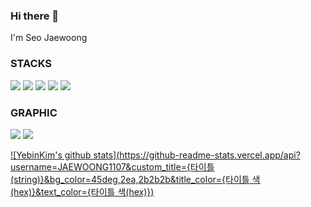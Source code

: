 ### Hi there 👋
<p>I'm Seo Jaewoong</p>

### STACKS
<a href="#"><img src="https://img.shields.io/badge/html5-E34F26?style=for-the-badge&logo=html5&logoColor=ffffff"/></a>
<a href="#"><img src="https://img.shields.io/badge/css3-1572B6?style=for-the-badge&logo=css3&logoColor=ffffff"/></a>
<a href="#"><img src="https://img.shields.io/badge/javascript-F7DF1E?style=for-the-badge&logo=javascript&logoColor=000"/></a>
<a href="#"><img src="https://img.shields.io/badge/jquery-0769AD?style=for-the-badge&logo=jquery&logoColor=ffffff"/></a>
<a href="#"><img src="https://img.shields.io/badge/react-61DAFB?style=for-the-badge&logo=react&logoColor=333"/></a>

### GRAPHIC
<a href="#"><img src="https://img.shields.io/badge/Photoshop-31A8FF?style=for-the-badge&logo=adobephotoshop&logoColor=fff"/></a>
<a href="#"><img src="https://img.shields.io/badge/Illustrator-FF9A00?style=for-the-badge&logo=adobeillustrator&logoColor=fff"/></a>

[![YebinKim's github stats](https://github-readme-stats.vercel.app/api?username=JAEWOONG1107&custom_title={타이틀(string)}&bg_color=45deg,2ea,2b2b2b&title_color={타이틀 색(hex)}&text_color={타이틀 색(hex)})](https://github.com/anuraghazra/github-readme-stats)
<!--
**JAEWOONG1107/JAEWOONG1107** is a ✨ _special_ ✨ repository because its `README.md` (this file) appears on your GitHub profile.

Here are some ideas to get you started:

- 🔭 I’m currently working on ...
- 🌱 I’m currently learning ...
- 👯 I’m looking to collaborate on ...
- 🤔 I’m looking for help with ...
- 💬 Ask me about ...
- 📫 How to reach me: ...
- 😄 Pronouns: ...
- ⚡ Fun fact: ...
-->

